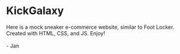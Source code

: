 # KickGalaxy
Here is a mock sneaker e-commerce website, similar to Foot Locker. 
<br> Created with HTML, CSS, and JS. Enjoy!
<br>
<br> - Jan
